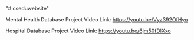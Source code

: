 "# cseduwebsite"

Mental Health Database Project Video Link: https://youtu.be/Vyz392OfHyo

Hospital Database Project Video Link: https://youtu.be/6jm50fDlXxo
